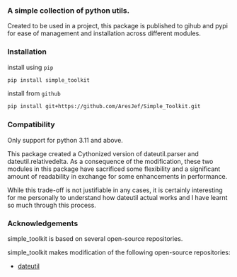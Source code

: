 ### A simple collection of python utils.

Created to be used in a project, this package is published to gihub and 
pypi for ease of management and installation across different modules.

### Installation
install using `pip`

``` bash
pip install simple_toolkit
```

install from `github`

``` bash
pip install git+https://github.com/AresJef/Simple_Toolkit.git
```

### Compatibility
Only support for python 3.11 and above.

This package created a Cythonized version of dateutil.parser and 
dateutil.relativedelta. As a consequence of the modification, these 
two modules in this package have sacrificed some flexibility and a 
significant amount of readability in exchange for some enhancements 
in performance.

While this trade-off is not justifiable in any cases, it is certainly
interesting for me personally to understand how dateutil actual works
and I have learnt so much through this process.

### Acknowledgements
simple_toolkit is based on several open-source repositories.

simple_toolkit makes modification of the following open-source repositories:
- [dateutil](https://github.com/dateutil/dateutil/)




